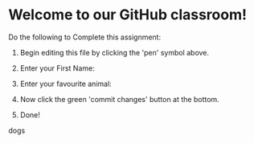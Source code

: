 # Welcome to our GitHub classroom!

Do the following to Complete this assignment:

1. Begin editing this file by clicking the 'pen' symbol above.

2. Enter your First Name:

3. Enter your favourite animal:

4. Now click the green 'commit changes' button at the bottom.

5. Done!


dogs
